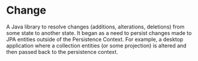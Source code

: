 # Change

A Java library to resolve changes (additions, alterations, deletions) from some state to another state. It began as a
need to persist changes made to JPA entities outside of the Persistence Context. For example, a desktop application
where a collection entities (or some projection) is altered and then passed back to the persistence context.   